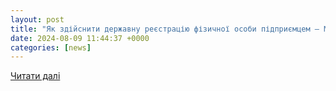 ```yaml
---
layout: post
title: "Як здійснити державну реєстрацію фізичної особи підприємцем — Мін’юст нагадав особливості / В Україні / Судово-юридична газета"
date: 2024-08-09 11:44:37 +0000
categories: [news]
---
```


[Читати далі](https://sud.ua/uk/news/ukraine/307718-kak-osuschestvit-gosudarstvennuyu-registratsiyu-fizicheskogo-litsa-predprinimatelya-minyust-napomnil-osobennosti)
